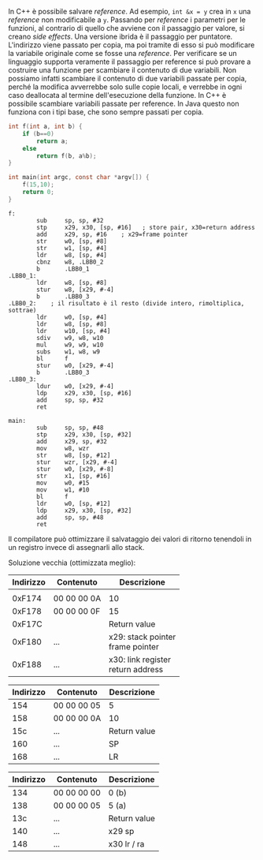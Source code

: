 
In C++ è possibile salvare *reference*. Ad esempio, `int &x = y` crea in `x` una *reference* non modificabile a `y`. Passando per *reference* i parametri per le funzioni, al contrario di quello che avviene con il passaggio per valore, si creano *side effects*. Una versione ibrida è il passaggio per puntatore. L'indirizzo viene passato per copia, ma poi tramite di esso si può modificare la variabile originale come se fosse una *reference*. Per verificare se un linguaggio supporta veramente il passaggio per reference si può provare a costruire una funzione per scambiare il contenuto di due variabili. Non possiamo infatti scambiare il contenuto di due variabili passate per copia, perché la modifica avverrebbe solo sulle copie locali, e verrebbe in ogni caso deallocata al termine dell'esecuzione della funzione. In C++ è possibile scambiare variabili passate per reference. In Java questo non funziona con i tipi base, che sono sempre passati per copia.


```c
int f(int a, int b) {
	if (b==0)
		return a;
	else
		return f(b, a%b);
}

int main(int argc, const char *argv[]) {
	f(15,10);
	return 0;
}
```

```
f:
        sub     sp, sp, #32
		stp     x29, x30, [sp, #16]   ; store pair, x30=return address
        add     x29, sp, #16    ; x29=frame pointer
        str     w0, [sp, #8]
        str     w1, [sp, #4]
        ldr     w8, [sp, #4]
        cbnz    w8, .LBB0_2
        b       .LBB0_1
.LBB0_1:
        ldr     w8, [sp, #8]
        stur    w8, [x29, #-4]
        b       .LBB0_3
.LBB0_2:    ; il risultato è il resto (divide intero, rimoltiplica, sottrae)
        ldr     w0, [sp, #4]
        ldr     w8, [sp, #8]
        ldr     w10, [sp, #4]
        sdiv    w9, w8, w10
        mul     w9, w9, w10
        subs    w1, w8, w9
        bl      f
        stur    w0, [x29, #-4]
        b       .LBB0_3
.LBB0_3:
        ldur    w0, [x29, #-4]
        ldp     x29, x30, [sp, #16]
        add     sp, sp, #32
        ret

main:
        sub     sp, sp, #48
        stp     x29, x30, [sp, #32]
        add     x29, sp, #32
        mov     w8, wzr
        str     w8, [sp, #12]
        stur    wzr, [x29, #-4]
        stur    w0, [x29, #-8]
        str     x1, [sp, #16]
        mov     w0, #15
        mov     w1, #10
        bl      f
        ldr     w0, [sp, #12]
        ldp     x29, x30, [sp, #32]
        add     sp, sp, #48
        ret
```

Il compilatore può ottimizzare il salvataggio dei valori di ritorno tenendoli in un registro invece di assegnarli allo stack.

Soluzione vecchia (ottimizzata meglio):

| Indirizzo | Contenuto   | Descrizione                          |
| --------- | ----------- | ------------------------------------ |
|           |             |                                      |
| 0xF174    | 00 00 00 0A | 10                                   |
| 0xF178    | 00 00 00 0F | 15                                   |
| 0xF17C    |             | Return value                         |
| 0xF180    | ...         | x29: stack pointer<br>frame pointer  |
| 0xF188    | ...         | x30: link register<br>return address |

| Indirizzo | Contenuto   | Descrizione  |
| --------- | ----------- | ------------ |
| 154       | 00 00 00 05 | 5            |
| 158       | 00 00 00 0A | 10           |
| 15c       | ...         | Return value |
| 160       | ...         | SP           |
| 168       | ...         | LR           |


| Indirizzo | Contenuto   | Descrizione  |
| --------- | ----------- | ------------ |
| 134       | 00 00 00 00 | 0 (b)        |
| 138       | 00 00 00 05 | 5 (a)        |
| 13c       | ...         | Return value |
| 140       | ...         | x29 sp       |
| 148       | ...         | x30 lr / ra  |


